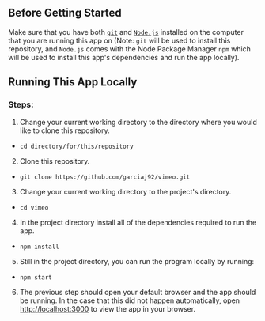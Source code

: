 ## Before Getting Started

Make sure that you have both [`git`](https://git-scm.com/book/en/v2/Getting-Started-Installing-Git) and [`Node.js`](https://nodejs.org/en/) installed on the computer that you are running this app on (Note: `git` will be used to install this repository, and `Node.js` comes with the Node Package Manager `npm` which will be used to install this app's dependencies and run the app locally).

## Running This App Locally

### Steps:

1. Change your current working directory to the directory where you would like to clone this repository.

- `cd directory/for/this/repository`

2. Clone this repository.

- `git clone https://github.com/garciaj92/vimeo.git`

3. Change your current working directory to the project's directory.

- `cd vimeo`

4. In the project directory install all of the dependencies required to run the app.

- `npm install`

5. Still in the project directory, you can run the program locally by running:

- `npm start`

6. The previous step should open your default browser and the app should be running. In the case that this did not happen automatically, open [http://localhost:3000](http://localhost:3000) to view the app in your browser.
